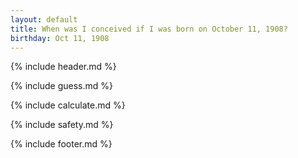 ```yaml
---
layout: default
title: When was I conceived if I was born on October 11, 1908?
birthday: Oct 11, 1908
---
```


{% include header.md %}

{% include guess.md %}

{% include calculate.md %}

{% include safety.md %}

{% include footer.md %}



